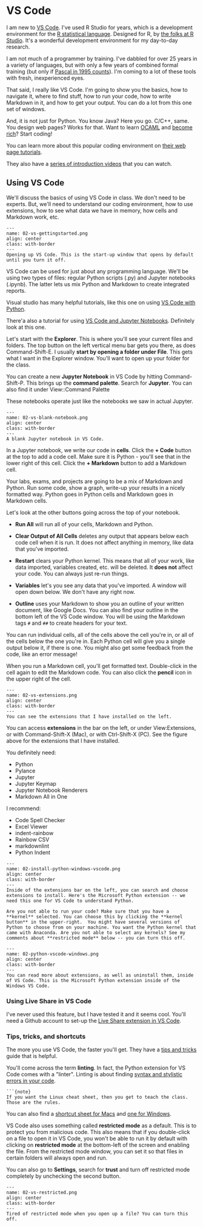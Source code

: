 # VS Code

I am new to [VS Code](https://code.visualstudio.com). I've used R Studio for years, which is a development environment for the [R statistical language](https://www.r-project.org). Designed for R, by [the folks at R Studio](https://www.rstudio.com). It's a wonderful development environment for my day-to-day research.

I am not much of a programmer by training. I've dabbled for over 25 years in a variety of languages, but with only a few years of combined formal training (but only if [Pascal in 1995 counts](https://en.wikipedia.org/wiki/Pascal_(programming_language))). I'm coming to a lot of these tools with fresh, inexperienced eyes.

That said, I really like VS Code. I'm going to show you the basics, how to navigate it, where to find stuff, how to run your code, how to write Markdown in it, and how to get your output. You can do a lot from this one set of windows.

And, it is not just for Python. You know Java? Here you go. C/C++, same. You design web pages? Works for that. Want to learn [OCAML](https://ocaml.org) and [become rich](https://blog.janestreet.com)? Start coding!

You can learn more about this popular coding environment on [their web page tutorials](https://code.visualstudio.com/learn).

They also have a [series of introduction videos](https://code.visualstudio.com/docs/introvideos/basics) that you can watch.

## Using VS Code

We'll discuss the basics of using VS Code in class. We don't need to be experts. But, we'll need to understand our coding environment, how to use extensions, how to see what data we have in memory, how cells and Markdown work, etc.

```{figure} ../images/02-vs-gettingstarted.png
---
name: 02-vs-gettingstarted.png
align: center
class: with-border
---
Opening up VS Code. This is the start-up window that opens by default until you turn it off.
```

VS Code can be used for just about any programming language. We'll be using two types of files: regular Python scripts (.py) and Jupyter notebooks (.ipynb). The latter lets us mix Python and Markdown to create integrated reports.

Visual studio has many helpful tutorials, like this one on using [VS Code with Python](https://code.visualstudio.com/docs/languages/python). 

There'a also a tutorial for using [VS Code and Jupyter Notebooks](https://code.visualstudio.com/docs/datascience/jupyter-notebooks). Definitely look at this one.

Let's start with the **Explorer**. This is where you'll see your current files and folders. The top button on the left vertical menu bar gets you there, as does Command-Shift-E. I usually **start by opening a folder under File**. This gets what I want in the Explorer window. You'll want to open up your folder for the class.

You can create a new **Jupyter Notebook** in VS Code by hitting Command-Shift-P. This brings up the **command palette**. Search for **Jupyter**. You can also find it under View::Command Palette

These notebooks operate just like the notebooks we saw in actual Jupyter.

```{figure} ../images/02-vs-blank-notebook.png
---
name: 02-vs-blank-notebook.png
align: center
class: with-border
---
A blank Jupyter notebook in VS Code.
```

In a Jupyter notebook, we write our code in **cells**. Click the **+ Code** button at the top to add a code cell. Make sure it is Python - you'll see that in the lower right of this cell. Click the **+ Markdown** button to add a Markdown cell. 

Your labs, exams, and projects are going to be a mix of Markdown and Python. Run some code, show a graph, write-up your results in a nicely formatted way. Python goes in Python cells and Markdown goes in Markdown cells.

Let's look at the other buttons going across the top of your notebook. 

- **Run All** will run all of your cells, Markdown and Python.

- **Clear Output of All Cells** deletes any output that appears below each code cell when it is run. It does not affect anything in memory, like data that you've imported.

- **Restart** clears your Python kernel. This means that all of your work, like data imported, variables created, etc. will be deleted. It **does not** affect your code. You can always just re-run things.

- **Variables** let's you see any data that you've imported. A window will open down below. We don't have any right now. 

- **Outline** uses your Markdown to show you an outline of your written document, like Google Docs. You can also find your outline in the bottom left of the VS Code window. You will be using the Markdown tags `#` and `##` to create headers for your text.

You can run individual cells, all of the cells above the cell you're in, or all of the cells below the one you're in. Each Python cell will give you a single output below it, if there is one. You might also get some feedback from the code, like an error message!

When you run a Markdown cell, you'll get formatted text. Double-click in the cell again to edit the Markdown code. You can also click the **pencil** icon in the upper right of the cell. 


```{figure} ../images/02-vs-extensions.png
---
name: 02-vs-extensions.png
align: center
class: with-border
---
You can see the extensions that I have installed on the left.
```

You can access **extensions** in the bar on the left, or under View:Extensions, or with Command-Shift-X (Mac), or with Ctrl-Shift-X (PC). See the figure above for the extensions that I have installed. 

You definitely need:
- Python
- Pylance
- Jupyter
- Jupyter Keymap
- Jupyter Notebook Renderers
- Markdown All in One

I recommend: 
- Code Spell Checker
- Excel Viewer
- indent-rainbow
- Rainbow CSV
- markdownlint
- Python Indent

```{figure} ../images/02-install-python-windows-vscode.png
---
name: 02-install-python-windows-vscode.png
align: center
class: with-border
---
Inside of the extensions bar on the left, you can search and choose extensions to install. Here's the Microsoft Python extension -- we need this one for VS Code to understand Python.
```


```{note}
Are you not able to run your code? Make sure that you have a **kernel** selected. You can choose this by clicking the **kernel button** in the upper-right.  You might have several versions of Python to choose from on your machine. You want the Python kernel that came with Anaconda. Are you not able to select any kernels? See my comments about **restricted mode** below -- you can turn this off. 
```

```{figure} ../images/02-python-vscode-windows.png
---
name: 02-python-vscode-windows.png
align: center
class: with-border
---
You can read more about extensions, as well as uninstall them, inside of VS Code. This is the Microsoft Python extension inside of the Windows VS Code.
```



### Using Live Share in VS Code

I've never used this feature, but I have tested it and it seems cool. You'll need a Github account to set-up the [Live Share extension in VS Code](https://code.visualstudio.com/learn/collaboration/live-share).


### Tips, tricks, and shortcuts

The more you use VS Code, the faster you'll get. They have a [tips and tricks](https://code.visualstudio.com/docs/getstarted/tips-and-tricks) guide that is helpful.

You'll come across the term **linting**. In fact, the Python extension for VS Code comes with a "linter". Linting is about finding [syntax and stylistic errors in your code](https://code.visualstudio.com/docs/python/linting).

```{margin}
```{note}
If you want the Linux cheat sheet, then you get to teach the class. Those are the rules.
``````

You can also find a [shortcut sheet for Macs](https://code.visualstudio.com/shortcuts/keyboard-shortcuts-macos.pdf) and [one for Windows](https://code.visualstudio.com/shortcuts/keyboard-shortcuts-windows.pdf). 

VS Code also uses something called **restricted mode** as a default. This is to protect you from malicious code. This also means that if you double-click on a file to open it in VS Code, you won't be able to run it by default with clicking on **restricted mode** at the bottom-left of the screen and enabling the file. From the restricted mode window, you can set it so that files in certain folders will always open and run.  

You can also go to **Settings**, search for **trust** and turn off restricted mode completely by unchecking the second button.

```{figure} ../images/02-vs-restricted.png
---
name: 02-vs-restricted.png
align: center
class: with-border
---
Tired of restricted mode when you open up a file? You can turn this off. 
```

